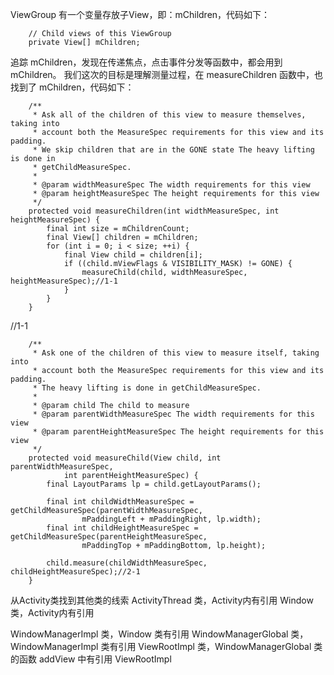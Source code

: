 ViewGroup 有一个变量存放子View，即：mChildren，代码如下：
```
    // Child views of this ViewGroup
    private View[] mChildren;
```
追踪 mChildren，发现在传递焦点，点击事件分发等函数中，都会用到 mChildren。
我们这次的目标是理解测量过程，在 measureChildren 函数中，也找到了 mChildren，代码如下：

```
    /**
     * Ask all of the children of this view to measure themselves, taking into
     * account both the MeasureSpec requirements for this view and its padding.
     * We skip children that are in the GONE state The heavy lifting is done in
     * getChildMeasureSpec.
     *
     * @param widthMeasureSpec The width requirements for this view
     * @param heightMeasureSpec The height requirements for this view
     */
    protected void measureChildren(int widthMeasureSpec, int heightMeasureSpec) {
        final int size = mChildrenCount;
        final View[] children = mChildren;
        for (int i = 0; i < size; ++i) {
            final View child = children[i];
            if ((child.mViewFlags & VISIBILITY_MASK) != GONE) {
                measureChild(child, widthMeasureSpec, heightMeasureSpec);//1-1
            }
        }
    }
```
//1-1

```
    /**
     * Ask one of the children of this view to measure itself, taking into
     * account both the MeasureSpec requirements for this view and its padding.
     * The heavy lifting is done in getChildMeasureSpec.
     *
     * @param child The child to measure
     * @param parentWidthMeasureSpec The width requirements for this view
     * @param parentHeightMeasureSpec The height requirements for this view
     */
    protected void measureChild(View child, int parentWidthMeasureSpec,
            int parentHeightMeasureSpec) {
        final LayoutParams lp = child.getLayoutParams();

        final int childWidthMeasureSpec = getChildMeasureSpec(parentWidthMeasureSpec,
                mPaddingLeft + mPaddingRight, lp.width);
        final int childHeightMeasureSpec = getChildMeasureSpec(parentHeightMeasureSpec,
                mPaddingTop + mPaddingBottom, lp.height);

        child.measure(childWidthMeasureSpec, childHeightMeasureSpec);//2-1
    }
```

从Activity类找到其他类的线索
ActivityThread 类，Activity内有引用
Window 类，Activity内有引用

WindowManagerImpl 类，Window 类有引用
WindowManagerGlobal 类，WindowManagerImpl 类有引用
ViewRootImpl 类，WindowManagerGlobal 类的函数 addView 中有引用 ViewRootImpl